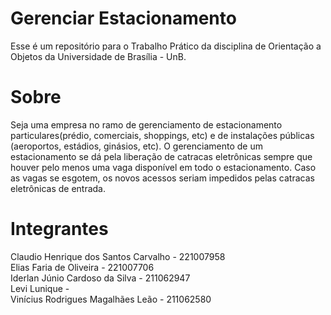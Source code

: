 # Gerenciar Estacionamento
Esse é um repositório para o Trabalho Prático da disciplina de Orientação a Objetos da Universidade de Brasília - UnB.

# Sobre

Seja uma empresa no ramo de gerenciamento de estacionamento particulares(prédio, comerciais, shoppings, etc) e de instalações públicas (aeroportos, estádios, ginásios, etc). O gerenciamento de um estacionamento se dá pela liberação de catracas eletrônicas sempre que houver pelo menos uma vaga disponível em todo o estacionamento. Caso as vagas se esgotem, os novos acessos seriam impedidos pelas catracas eletrônicas de entrada. 

# Integrantes

Claudio Henrique dos Santos Carvalho - 221007958 <br>
Elias Faria de Oliveira - 221007706 <br>
Iderlan Júnio Cardoso da Silva - 211062947 <br>
Levi Lunique -  <br>
Vinícius Rodrigues Magalhães Leão - 211062580
